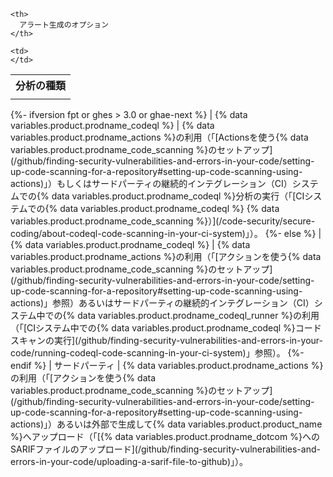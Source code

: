 <table spaces-before="0">
  <tr>
    <th>
      <nobr>分析の種類</nobr>
    </th>
    
    <th>
      アラート生成のオプション
    </th>
  </tr>
  
  <tr>
    <td>
    </td>
    
    <td>
    </td>
  </tr>
</table>
{%- ifversion fpt or ghes > 3.0 or ghae-next %}
|
{% data variables.product.prodname_codeql %} | {% data variables.product.prodname_actions %}の利用（「[Actionsを使う{% data variables.product.prodname_code_scanning %}のセットアップ](/github/finding-security-vulnerabilities-and-errors-in-your-code/setting-up-code-scanning-for-a-repository#setting-up-code-scanning-using-actions)」）もしくはサードパーティの継続的インテグレーション（CI）システムでの{% data variables.product.prodname_codeql %}分析の実行（「[CIシステムでの{% data variables.product.prodname_codeql %} {% data variables.product.prodname_code_scanning %}）](/code-security/secure-coding/about-codeql-code-scanning-in-your-ci-system)」）。
{%- else %}
|
{% data variables.product.prodname_codeql %} | {% data variables.product.prodname_actions %}の利用（「[アクションを使う{% data variables.product.prodname_code_scanning %}のセットアップ](/github/finding-security-vulnerabilities-and-errors-in-your-code/setting-up-code-scanning-for-a-repository#setting-up-code-scanning-using-actions)」参照）あるいはサードパーティの継続的インテグレーション（CI）システム中での{% data variables.product.prodname_codeql_runner %}の利用（「[CIシステム中での{% data variables.product.prodname_codeql %}コードスキャンの実行](/github/finding-security-vulnerabilities-and-errors-in-your-code/running-codeql-code-scanning-in-your-ci-system)」参照）。
{%- endif %}
| サードパーティ |
{% data variables.product.prodname_actions %}の利用（「[アクションを使う{% data variables.product.prodname_code_scanning %}のセットアップ](/github/finding-security-vulnerabilities-and-errors-in-your-code/setting-up-code-scanning-for-a-repository#setting-up-code-scanning-using-actions)」）あるいは外部で生成して{% data variables.product.product_name %}へアップロード（「[{% data variables.product.prodname_dotcom %}へのSARIFファイルのアップロード](/github/finding-security-vulnerabilities-and-errors-in-your-code/uploading-a-sarif-file-to-github)」）。
